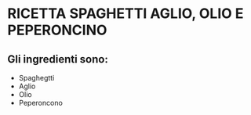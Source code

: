 # RICETTA SPAGHETTI AGLIO, OLIO E PEPERONCINO
## Gli ingredienti sono:
* Spaghegtti
* Aglio
* Olio
* Peperoncono